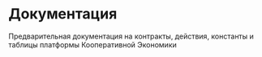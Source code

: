 # Документация

Предварительная документация на контракты, действия, константы и таблицы платформы Кооперативной Экономики
